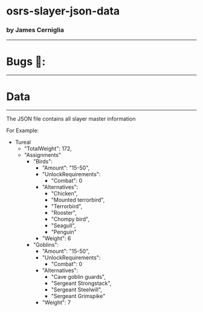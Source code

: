 
# osrs-slayer-json-data
### by James Cerniglia
***

# Bugs 🐛:
***
# Data
*** 
The JSON file contains all slayer master information

For Example: 
- Tureal
    - "TotalWeight": 172,
    - "Assignments"
      - "Birds":
        - "Amount": "15-50",
        - "UnlockRequirements": 
          - "Combat": 0
        - "Alternatives": 
          - "Chicken",
          - "Mounted terrorbird",
          - "Terrorbird",
          - "Rooster",
          - "Chompy bird",
          - "Seagull",
          - "Penguin"
        - "Weight": 6
      - "Goblins": 
        - "Amount": "15-50",
        - "UnlockRequirements": 
          - "Combat": 0
        - "Alternatives": 
          - "Cave goblin guards",
          - "Sergeant Strongstack",
          - "Sergeant Steelwill",
          - "Sergeant Grimspike"
        - "Weight": 7


